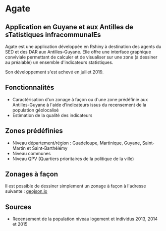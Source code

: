 # Agate

## Application en Guyane et aux Antilles de sTatistiques infracommunalEs

Agate est une application développée en Rshiny à destination des agents du SED et des DAR aux Antilles-Guyane. 
Elle offre une interface graphique conviviale permettant de calculer et de visualiser sur une zone (à dessiner au préalable) un ensemble d'indicateurs statistiques. 

Son développement s'est achevé en juillet 2019. 

## Fonctionnalités

* Caractérisation d'un zonage à façon ou d'une zone prédéfinie aux Antilles-Guyane à l'aide d'indicateurs issus du recensement de la population géolocalisé
* Estimation de la qualité des indicateurs

## Zones prédéfinies

* Niveau département/région : Guadeloupe, Martinique, Guyane, Saint-Martin et Saint-Barthélémy
* Niveau communes
* Niveau QPV (Quartiers prioritaires de la politique de la ville)

## Zonages à façon

Il est possible de dessiner simplement un zonage à façon à l'adresse suivante : 
[geojson.io](http://geojson.io/) 

## Sources

* Recensement de la population niveau logement et individus 2013, 2014 et 2015